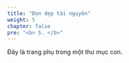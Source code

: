 ```yaml
---
title: "Dọn dẹp tài nguyên"
weight: 5
chapter: false
pre: "<b> 5. </b>"
---
```


Đây là trang phụ trong một thư mục con.